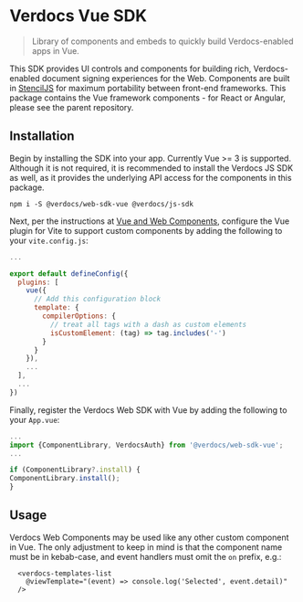 # Verdocs Vue SDK

> Library of components and embeds to quickly build Verdocs-enabled apps in Vue.

This SDK provides UI controls and components for building rich, Verdocs-enabled document signing experiences for the Web. Components
are built in [StencilJS](https://stenciljs.com/) for maximum portability between front-end frameworks. This package contains the
Vue framework components - for React or Angular, please see the parent repository.

## Installation

Begin by installing the SDK into your app. Currently Vue >= 3 is supported. Although it is not required,
it is recommended to install the Verdocs JS SDK as well, as it provides the underlying API access for 
the components in this package.

    npm i -S @verdocs/web-sdk-vue @verdocs/js-sdk

Next, per the instructions at [Vue and Web Components](https://vuejs.org/guide/extras/web-components#example-vite-config), configure the Vue plugin for Vite to support
custom components by adding the following to your `vite.config.js`:

```javascript
...

export default defineConfig({
  plugins: [
    vue({ 
      // Add this configuration block
      template: {
        compilerOptions: {
          // treat all tags with a dash as custom elements
          isCustomElement: (tag) => tag.includes('-')
        }
      }
    }),
    ...
  ],
  ...
})

````

Finally, register the Verdocs Web SDK with Vue by adding the following to your `App.vue`:

```javascript
...
import {ComponentLibrary, VerdocsAuth} from '@verdocs/web-sdk-vue';
...

if (ComponentLibrary?.install) {
ComponentLibrary.install();
}
````

## Usage

Verdocs Web Components may be used like any other custom component in Vue. The only adjustment to
keep in mind is that the component name must be in kebab-case, and event handlers must omit the `on`
prefix, e.g.:

```vue
  <verdocs-templates-list 
    @viewTemplate="(event) => console.log('Selected', event.detail)" 
  />
```
